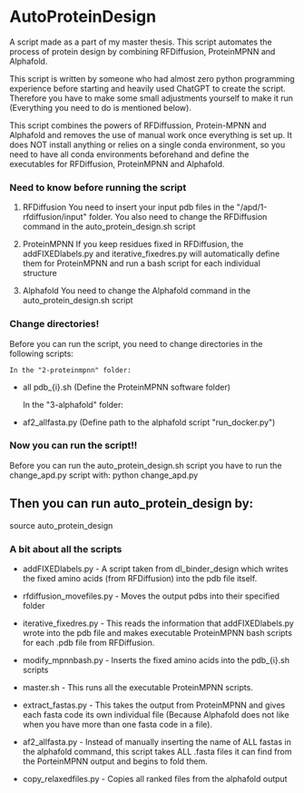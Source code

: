 # AutoProteinDesign
A script made as a part of my master thesis. This script automates the process of protein design by combining RFDiffusion, ProteinMPNN and Alphafold.

This script is written by someone who had almost zero python programming experience before starting and heavily used ChatGPT to create the script. Therefore you have to make some small adjustments yourself to make it run (Everything you need to do is mentioned below).

This script combines the powers of RFDiffussion, Protein-MPNN and Alphafold and removes the use of manual work once everything is set up. It does NOT install anything or relies on a single conda environment, so you need to have all conda environments  beforehand and define the executables for RFDiffusion, ProteinMPNN and Alphafold.

### Need to know before running the script ###

1) RFDiffusion
You need to insert your input pdb files in the "/apd/1-rfdiffusion/input" folder.
You also need to change the RFDiffusion command in the auto_protein_design.sh script

2) ProteinMPNN
If you keep residues fixed in RFDiffusion, the addFIXEDlabels.py and iterative_fixedres.py will automatically define them for ProteinMPNN and run a bash script for each individual structure

3) Alphafold
You need to change the Alphafold command in the auto_protein_design.sh script

### Change directories! ###

Before you can run the script, you need to change directories in the following scripts:

	In the "2-proteinmpnn" folder:
	
* all pdb_{i}.sh	(Define the ProteinMPNN software folder)

	In the "3-alphafold" folder:
* af2_allfasta.py	(Define path to the alphafold script "run_docker.py")



### Now you can run the script!! ###
Before you can run the auto_protein_design.sh script you have to run the change_apd.py script with:
python change_apd.py
## Then you can run auto_protein_design by:
source auto_protein_design


### A bit about all the scripts ###

* addFIXEDlabels.py - A script taken from dl_binder_design which writes the fixed amino acids (from RFDiffusion) into the pdb file itself.

* rfdiffusion_movefiles.py - Moves the output pdbs into their specified folder

* iterative_fixedres.py - This reads the information that addFIXEDlabels.py wrote into the pdb file and makes executable ProteinMPNN bash scripts for each .pdb file from RFDiffusion.

* modify_mpnnbash.py - Inserts the fixed amino acids into the pdb_{i}.sh scripts

* master.sh - This runs all the executable ProteinMPNN scripts.

* extract_fastas.py - This takes the output from ProteinMPNN and gives each fasta code its own individual file (Because Alphafold does not like when you have more than one fasta code in a file).

* af2_allfasta.py - Instead of manually inserting the name of ALL fastas in the alphafold command, this script takes ALL .fasta files it can find from the PorteinMPNN output and begins to fold them.

* copy_relaxedfiles.py - Copies all ranked files from the alphafold output
